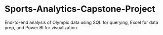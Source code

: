 # Sports-Analytics-Capstone-Project
End-to-end analysis of Olympic data using SQL for querying, Excel for data prep, and Power BI for visualization.
